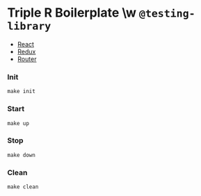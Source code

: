 # Triple R Boilerplate \w `@testing-library`

- [React](https://github.com/facebook/react)
- [Redux](https://github.com/reduxjs/redux)
- [Router](https://github.com/ReactTraining/react-router)

### Init
```console
make init
```

### Start
```console
make up
```

### Stop
```console
make down
```

### Clean
```console
make clean
```

